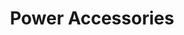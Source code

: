 ---
title: Power Accessories
permalink: /product/power/
layout: accessory-display-page
description: Power Accessories for 96Boards
accessories:
  - accessory_permalink: /product/power/
    accessory_category: power
    accessory_title: Plug-In Adapter Single-OUT 12V 2A 24W
    accessory_description: |-
        AES-ACC-U96-PWR is the lowest-cost 96Boards-compatible power supply from Avnet that supplies 12V @ 2A. It has a US plug and supports 100-240
        VAC. This power supply recommended for designs that do not consume much power through the expansion mezzanines or USB 3.0 host connectors.
    accessory_order_link:
        - http://avnet.me/96BoardPower2A
    accessory_search_term: AES-ACC-U96-PWR
    accessory_images:
        - no-image-available.png
  - accessory_permalink: /product/power/
    accessory_category: power
    accessory_title: Plug-In Adapter Single-OUT 12V 4A 48W
    accessory_description: |-
        AES-ACC-U96-4APWR is our highest power 96Boards-compatible power supply from Avnet that supplies 12V @ 4A. It ships with an international plug
        set and supports 100-240 VAC. This power supply is recommended for designs that may consume power through the expansion mezzanines or USB 3.0
        host connectors.
    accessory_order_link:
        - http://avnet.me/96BoardPower4A
    accessory_search_term: AES-ACC-U96-4APWR
    accessory_images:
        - no-image-available.png
  - accessory_permalink: /product/power/
    accessory_category: power
    accessory_title: Plug-In Adapter Single-OUT 12V 2A 24W
    accessory_description: |-
        Arrow is providing this power supply worldwide and recommend it for all 96Boards.
        The adapter has a US plug, but supports 90-264V AC input and 12V 2A output.
    accessory_order_link:
        - https://www.arrow.com/en/products/wm24p6-12-a-ql/autec-power-systems
    accessory_search_term: Plug-In Adapter Single-OUT 12V 2A 24W
    accessory_images:
        - accessories-arrow-power.jpg
  - accessory_permalink: /product/power/
    accessory_category: power
    accessory_title: Universal power supply
    accessory_description: |-
        This is a 12V 2A power supply with universal connectivity on both ends.
        A little more expensive than a standard 1.7mm or 2.1mm supply with a
        fixed power plug , we have used these on the HiKey and DragonBoard 410c
        boards without any issues or adapters required. One thing to ensure is
        that the board end is connected with center pin positive.
    accessory_order_link:
        - http://cpc.farnell.com/ideal-power/25hk-ab-120a250-cp6/psu-desktop-plug-in-12v-2-5a-vi/dp/PW04128?rpsku=rel1:PW03336&isexcsku=false
    accessory_search_term: 25HK-AB-120A250-CP
    accessory_more_info: https://www.idealpower.co.uk/products/25hk-ab-120a250-cp/
    accessory_images:
        - accessories-2.png
  - accessory_permalink: /product/power/
    accessory_category: power
    accessory_title: 5.5/2.1mm to 4.75/1.7mm cable DC plug converter
    accessory_description: |-
        This cable adapter seems to be easier to find that the direct converter,
        but offers a similar low cost solution to convert more readily available
        12V 2A 5.5/2.1mm power supplies down to the 96Boards 4.75/1.7mm power jack.
    accessory_order_link:
        - https://www.superpowersupply.com/super-power-supply-5-5x2-1mm-to-4-8x1-7mm-5-5mm-x-2-1mm-to-4-8mm-x-1-7mm-tip-size-ac-adapter-barrel-plug-for-wall-chargers.php
    accessory_search_term: 2.1mm to 1.7mm power adapter
    accessory_images:
        - accessories-power-3.png
  - accessory_permalink: /product/power/
    accessory_category: power
    accessory_title: 2.1mm to 1.7mm DC plug adapter
    accessory_description: |-
        Low cost solution to convert more readily available 12V 2A 2.1mm power
        supplies down to the 96Boards 1.7mm power jack.
    accessory_order_link:
        - http://www.amazon.co.uk/5-5mm-1-7mm-2-1mm-Female-Adapter/dp/B00MJSNNDC/ref=sr_1_19?ie=UTF8&qid=1422616362&sr=8-19
    accessory_search_term: 2.1mm to 1.7mm power adapter
    accessory_images:
        - accessories-power-4.png
---